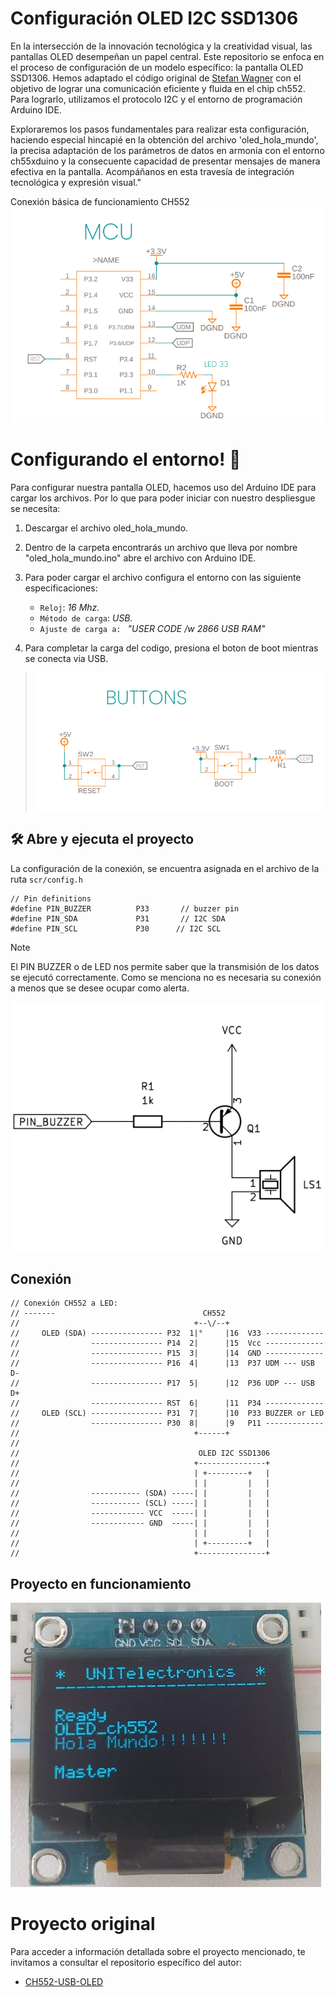 
# Configuración  OLED I2C SSD1306
En la intersección de la innovación tecnológica y la creatividad visual, las pantallas OLED desempeñan un papel central. Este repositorio se enfoca en el proceso de configuración de un modelo específico: la pantalla OLED SSD1306. Hemos adaptado el código original de [Stefan Wagner](https://github.com/wagiminator) con el objetivo de lograr una comunicación eficiente y fluida en el chip ch552. Para lograrlo, utilizamos el protocolo I2C y el entorno de programación Arduino IDE.

Exploraremos los pasos fundamentales para realizar esta configuración, haciendo especial hincapié en la obtención del archivo 'oled_hola_mundo', la precisa adaptación de los parámetros de datos en armonía con el entorno ch55xduino y la consecuente capacidad de presentar mensajes de manera efectiva en la pantalla. Acompáñanos en esta travesía de integración tecnológica y expresión visual."

Conexión básica de funcionamiento CH552  
![ch52x](./img/basic_mount.png)

# Configurando el entorno! 👋
Para configurar nuestra pantalla OLED, hacemos uso del Arduino IDE para cargar los archivos.
Por lo que para poder iniciar con nuestro despliesgue se necesita:


1. Descargar el archivo oled_hola_mundo.
1. Dentro de la carpeta encontrarás un archivo que lleva por nombre "oled_hola_mundo.ino" abre el archivo con Arduino IDE.
1. Para poder cargar el archivo configura el entorno con las siguiente especificaciones:

    * `Reloj`: *16 Mhz.*
    * `Método de carga`: *USB.*
    * `Ajuste de carga a: ` *"USER CODE /w 2866 USB RAM"*

1. Para completar la carga del codigo, presiona el boton de boot mientras se conecta via USB. 



>![conexion](./img/button_leds.png)



## 🛠️ Abre y ejecuta el proyecto

La configuración de la conexión, se encuentra asignada en el archivo de la ruta `scr/config.h`

```
// Pin definitions
#define PIN_BUZZER          P33       // buzzer pin
#define PIN_SDA             P31       // I2C SDA
#define PIN_SCL             P30      // I2C SCL
```

> [!NOTE]
> El PIN BUZZER o de LED nos permite saber que la transmisión de los datos se ejecutó correctamente. Como se menciona no es necesaria su conexión a menos que se desee ocupar como alerta.
> 

![conexion](./img/pin_buzzer.png)

## Conexión 
```
// Conexión CH552 a LED:
// -------                                 CH552
//                                       +--\/--+
//     OLED (SDA) ---------------- P32  1|°     |16  V33 -------------
//                ---------------- P14  2|      |15  Vcc -------------
//                ---------------- P15  3|      |14  GND -------------
//                ---------------- P16  4|      |13  P37 UDM --- USB D-
//                ---------------- P17  5|      |12  P36 UDP --- USB D+
//                ---------------- RST  6|      |11  P34 -------------
//     OLED (SCL) ---------------- P31  7|      |10  P33 BUZZER or LED
//                ---------------- P30  8|      |9   P11 -------------
//                                       +------+
//                                          
//                                        OLED I2C SSD1306
//                                       +---------------+
//                                       | +---------+   |
//                                       | |         |   |
//                ----------- (SDA) -----| |         |   |
//                ----------- (SCL) -----| |         |   |
//                ------------ VCC  -----| |         |   |
//                ------------ GND  -----| |         |   |
//                                       | |         |   |
//                                       | +---------+   |
//                                       +---------------+
```



## Proyecto en funcionamiento

![imaget](./img/oled.jpg)

# Proyecto original

Para acceder a información detallada sobre el proyecto mencionado, te invitamos a consultar el repositorio específico del autor:

* [CH552-USB-OLED](https://github.com/wagiminator/CH552-USB-OLED/tree/main)
